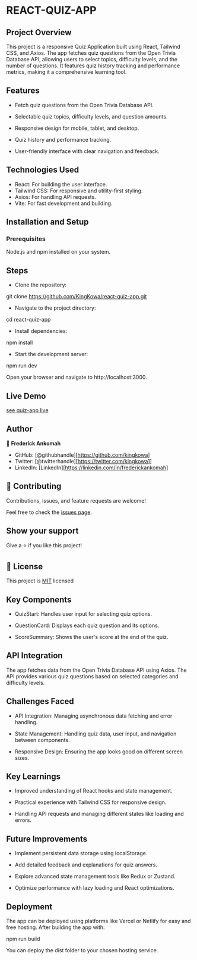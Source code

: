 # REACT-QUIZ-APP

## Project Overview

This project is a responsive Quiz Application built using React, Tailwind CSS, and Axios.
The app fetches quiz questions from the Open Trivia Database API, allowing users to select topics,
difficulty levels, and the number of questions. It features quiz history tracking and performance
metrics, making it a comprehensive learning tool.

## Features

- Fetch quiz questions from the Open Trivia Database API.

- Selectable quiz topics, difficulty levels, and question amounts.

- Responsive design for mobile, tablet, and desktop.

- Quiz history and performance tracking.

- User-friendly interface with clear navigation and feedback.

## Technologies Used

- React: For building the user interface.
- Tailwind CSS: For responsive and utility-first styling.
- Axios: For handling API requests.
- Vite: For fast development and building.

## Installation and Setup

### Prerequisites

Node.js and npm installed on your system.

## Steps

- Clone the repository:

git clone https://github.com/KingKowa/react-quiz-app.git

- Navigate to the project directory:

cd react-quiz-app

- Install dependencies:

npm install

- Start the development server:

npm run dev

Open your browser and navigate to http://localhost:3000.

## Live Demo

[see quiz-app live]()

## Author

👤 **Frederick Ankomah**

- GitHub: [@githubhandle][https://github.com/kingkowa]
- Twitter: [@twitterhandle][https://twitter.com/kingkowa1]
- LinkedIn: [LinkedIn][https://linkedin.com/in/frederickankomah]

## 🤝 Contributing

Contributions, issues, and feature requests are welcome!

Feel free to check the [issues page](../../issues/).

## Show your support

Give a ⭐️ if you like this project!

## 📝 License

This project is [MIT](./MIT.md) licensed

## Key Components

- QuizStart: Handles user input for selecting quiz options.

- QuestionCard: Displays each quiz question and its options.

- ScoreSummary: Shows the user's score at the end of the quiz.

## API Integration

The app fetches data from the Open Trivia Database API using Axios.
The API provides various quiz questions based on selected categories and difficulty levels.

## Challenges Faced

- API Integration: Managing asynchronous data fetching and error handling.

- State Management: Handling quiz data, user input, and navigation between components.

- Responsive Design: Ensuring the app looks good on different screen sizes.

## Key Learnings

- Improved understanding of React hooks and state management.

- Practical experience with Tailwind CSS for responsive design.

- Handling API requests and managing different states like loading and errors.

## Future Improvements

- Implement persistent data storage using localStorage.

- Add detailed feedback and explanations for quiz answers.

- Explore advanced state management tools like Redux or Zustand.

- Optimize performance with lazy loading and React optimizations.

## Deployment

The app can be deployed using platforms like Vercel or Netlify for easy and free hosting. After building the app with:

npm run build

You can deploy the dist folder to your chosen hosting service.
